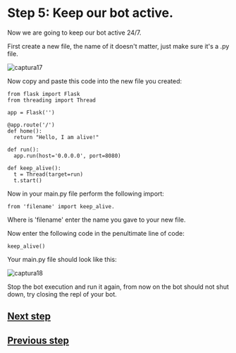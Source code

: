 # Step 5: Keep our bot active.



Now we are going to keep our bot active 24/7. 

First create a new file, the name of it doesn't matter, just make sure it's a .py file. 

![captura17](https://github.com/VictorFloresJuarez/Workshop-Bots-on-Discord/blob/main/Resources/captura17.png?raw=true)

Now copy and paste this code into the new file you created:

    from flask import Flask
    from threading import Thread

    app = Flask('')

    @app.route('/')
    def home():
      return "Hello, I am alive!"

    def run():
      app.run(host='0.0.0.0', port=8080)

    def keep_alive():
      t = Thread(target=run)
      t.start()

Now in your main.py file perform the following import:

    from 'filename' import keep_alive. 

Where is 'filename' enter the name you gave to your new file.

Now enter the following code in the penultimate line of code: 

    keep_alive()

Your main.py file should look like this:

![captura18](https://github.com/VictorFloresJuarez/Workshop-Bots-on-Discord/blob/main/Resources/captura18.png?raw=true)

Stop the bot execution and run it again, from now on the bot should not shut down, try closing the repl of your bot.

## [Next step](https://github.com/VictorFloresJuarez/Workshop-Bots-on-Discord/tree/main/Sections/Creation%20process/%3EStep2+++)
## [Previous step](https://github.com/VictorFloresJuarez/Workshop-Bots-on-Discord/blob/main/Sections/Creation%20process/%3EStep2%2B%2B%2B/Step4.md)
